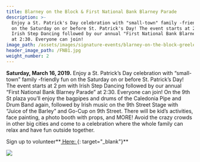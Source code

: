 ```yaml
---
title: Blarney on the Block & First National Bank Blarney Parade
description: >-
  Enjoy a St. Patrick's Day celebration with "small-town" family -friendly fun
  on the Saturday on or before St. Patrick's Day! The event starts at 2 pm with
  Irish Step Dancing followed by our annual "First National Bank Blarney Parade"
  at 2:30. Everyone can join!
image_path: /assets/images/signature-events/blarney-on-the-block-greeley.png
header_image_path: /FNB1.jpg
weight_number: 2
---
```


**Saturday, March 16, 2019.** Enjoy a St. Patrick’s Day celebration with “small-town” family -friendly fun on the Saturday on or before St. Patrick’s Day! The event starts at 2 pm with Irish Step Dancing followed by our annual “First National Bank Blarney Parade” at 2:30. Everyone can join! On the 9th St plaza you’ll enjoy the bagpipes and drums of the Caledonia Pipe and Drum Band again, followed by Irish music on the 9th Street Stage with “Juice of the Barley” and Go-Cup on 9th Street. There will be kid’s activities, face painting, a photo booth with props, and MORE! Avoid the crazy crowds in other big cities and come to a celebration where the whole family can relax and have fun outside together.

Sign up to volunteer**[ Here:&nbsp;](https://www.signupgenius.com/go/10c094aaaaa2da13-8thannual){: target="_blank"}**

![](/assets/versions/fnb1---x----274-64x---.jpg)